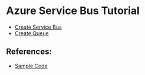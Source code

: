 # Azure Service Bus Tutorial

* [Create Service Bus](create-sb.md)
* [Create Queue](create-queue.md)

## References:
* [Sample Code](https://github.com/Azure/azure-sdk-for-net/tree/main/sdk/servicebus/Azure.Messaging.ServiceBus/samples)
